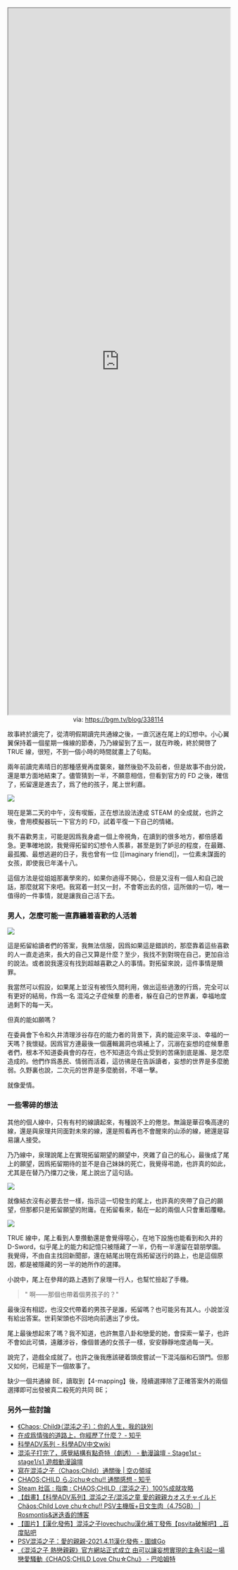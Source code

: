 <iframe src='https://bgm.tv/blog/338114' style='height:40vh;width:100%' class='iframe-radius' allow='fullscreen'></iframe>
<center>via: <a href='https://bgm.tv/blog/338114' target='_blank' class='external-link'>https://bgm.tv/blog/338114</a></center>

故事終於讀完了，從清明假期讀完共通線之後，一直沉迷在尾上的幻想中。小心翼翼保持着一個星期一條線的節奏，乃乃線留到了五一，就在昨晚，終於開啓了 TRUE 線，很短，不到一個小時的時間就畫上了句點。

兩年前讀完素晴日的那種感覺再度襲來，雖然後勁不及前者，但是故事不由分說，還是單方面地結束了。儘管猜到一半，不願意相信，但看到官方的 FD 之後，確信了，拓留還是進去了，爲了他的孩子，尾上世利嘉。

![](https://raw.githack.com/bGZo/assets/dev/2025/202503291018135.png)

現在是第二天的中午，沒有喫飯，正在想法設法達成 STEAM 的全成就，也許之後，會用模擬器玩一下官方的 FD，試着平復一下自己的情緒。

我不喜歡男主，可能是因爲我身處一個上帝視角，在讀到的很多地方，都倍感着急。更準確地說，我覺得拓留的幻想令人羨慕，甚至是到了妒忌的程度，在最難、最孤獨、最想逃避的日子，我也曾有一位 [[imaginary friend]]，一位素未謀面的女孩，即使我已年滿十八。

這個方法是從姐姐那裏學來的，如果你過得不開心，但是又沒有一個人和自己說話，那麼就寫下來吧。我寫着一封又一封，不會寄出去的信，這所做的一切，唯一值得的一件事情，就是讓我自己活下去。

### 男人，怎麼可能一直靠纏着喜歡的人活着

![](https://raw.githack.com/bGZo/assets/dev/2025/202503291019514.png)

這是拓留給讀者們的答案，我無法信服，因爲如果這是錯誤的，那麼靠着這些喜歡的人一直走過來，長大的自己又算是什麼？至少，我找不到對現在自己，更加自洽的說法。或者說我還沒有找到超越喜歡之人的事情。對拓留來說，這件事情是贖罪。

我當然可以假設，如果尾上並沒有被恆久間利用，做出這些過激的行爲，完全可以有更好的結局，作爲一名 混沌之子症候羣 的患者，躲在自己的世界裏，幸福地度過剩下的每一天。

但真的能如願嗎？

在委員會下令和久井清理涉谷存在的能力者的背景下，真的能迎來平淡、幸福的一天嗎？我懷疑。因爲官方連最後一個邏輯漏洞也填補上了，沉溺在妄想的症候羣患者們，根本不知道委員會的存在，也不知道迄今爲止受到的苦痛到底是誰、是怎麼造成的。他們作爲愚民、情弱而活着，這彷彿是在告訴讀者，妄想的世界是多麼脆弱。久野裏也說，二次元的世界是多麼脆弱，不堪一擊。

就像愛情。

### 一些零碎的想法

其他的個人線中，只有有村的線讀起來，有種說不上的倦怠。無論是華召喚高達的線，還是與泉理共同面對未來的線，還是照看再也不會醒來的山添的線，總還是容易讓人接受。

乃乃線中，泉理說尾上在實現拓留期望的願望中，夾雜了自己的私心，最後成了尾上的願望，因爲拓留期待的並不是自己妹妹的死亡，我覺得弔詭，也許真的如此，尤其是在替乃乃擋刀之後，尾上說出了這句話。

![](https://raw.githack.com/bGZo/assets/dev/2025/202503291019985.png)

就像結衣沒有必要去世一樣，指示這一切發生的尾上，也許真的夾帶了自己的願望，但那都只是拓留願望的附庸。在拓留看來，黏在一起的兩個人只會重蹈覆轍。

![](https://raw.githack.com/bGZo/assets/dev/2025/202503291020372.png)

TRUE 線中，尾上看到人羣攢動還是會覺得噁心，在地下設施也能看到和久井的 D-Sword，似乎尾上的能力和記憶只被隱藏了一半，仍有一半還留在碧朋學園。我覺得，不由自主找回新聞部，還在結尾出現在爲拓留送行的路上，也是這個原因，都是被隱藏的另一半的她所作的選擇。

小說中，尾上在參拜的路上遇到了泉理一行人，也幫忙撿起了手機。

> " 啊——那個也帶着個男孩子的？"

最後沒有相認，也沒交代帶着的男孩子是誰，拓留嗎？也可能另有其人。小說並沒有給出答案。世莉架頭也不回地向前邁出了步伐。

尾上最後想起來了嗎？我不知道，也許無意八卦和戀愛的她，會探索一輩子，也許不會如此可憐，遠離涉谷，像個普通的女孩子一樣，安安靜靜地度過每一天。

說完了，遊戲全成就了。也許之後我應該硬着頭皮嘗試一下混沌腦和石頭門。但那又如何，已經是下一個故事了。

缺少一個共通線 BE，讀取到【4-mapping】後，陸續選擇除了正確答案外的兩個選擇即可出發被真二殺死的共同 BE；

### 另外一些討論
- [《Chaos; Child》（混沌之子）：你的人生，我的訣別](https://weibo.com/ttarticle/p/show?id=2309404858697800351800)
- [在成爲情強的道路上，你經歷了什麼？ - 知乎](https://www.zhihu.com/question/283650420)
- [科學ADV系列 - 科學ADV中文wiki](https://sci-adv.cc/wiki/%E7%A7%91%E5%AD%A6ADV%E7%B3%BB%E5%88%97)
- [混沌子打完了，感覺結構有點奇特（劇透） - 動漫論壇 -  Stage1st -  stage1/s1 遊戲動漫論壇](https://bbs.saraba1st.com/2b/thread-2181908-1-1.html)
- [寫在混沌之子（Chaos;Child）通關後 | 空の領域](http://xsky.me/chaos-child/)
- [CHAOS;CHILD らぶchu☆chu!! 通關感想 - 知乎](https://zhuanlan.zhihu.com/p/26168145)
- [Steam 社區 : 指南 : CHAOS;CHILD（混沌之子）100%成就攻略](https://steamcommunity.com/sharedfiles/filedetails/?id=1632652286)
- [【戱畫】【科學ADV系列】混沌之子/混沌之童 愛的親親カオスチャイルド Chäos;Child Love chu☆chu!! PSV主機版+日文生肉（4.75GB） | Rosmontis&迷迭香的博客](https://rosmontis.com/archives/423)
- [【圖片】【漢化發佈】混沌之子lovechuchu漢化補丁發佈【psvita破解吧】_百度貼吧](https://tieba.baidu.com/p/7297379540)
- [PSV混沌之子：愛的親親-2021.4.11漢化發佈 - 圍爐Go](https://www.yxhjgs.com/4222.html)
- [《混沌之子 熱戀親親》官方網站正式成立 由可以讓妄想實現的主角引起一場戀愛騷動《CHAOS;CHILD Love Chu☆Chu》 - 巴哈姆特](https://gnn.gamer.com.tw/detail.php?sn=139885)